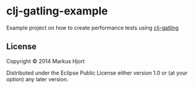 # clj-gatling-example

Example project on how to create performance tests using [clj-gatling](https://github.com/mhjort/clj-gatling)

## License

Copyright © 2014 Markus Hjort

Distributed under the Eclipse Public License either version 1.0 or (at
your option) any later version.
